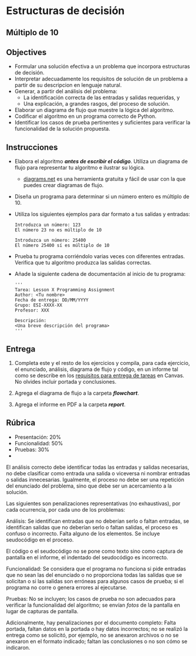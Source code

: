 # Estructuras de decisión

## Múltiplo de 10

## Objectives
- Formular una solución efectiva a un problema que incorpora estructuras de decisión.
- Interpretar adecuadamente los requisitos de solución de un problema a partir de su descripcion en lenguaje natural.
- Generar, a partir del análisis del problema:
    - La identificación correcta de las entradas y salidas requeridas, y
    - Una explicación, a grandes rasgos, del proceso de solución.
- Elaborar un diagrama de flujo que muestre la lógica del algoritmo.
- Codificar el algoritmo en un programa correcto de Python.
- Identificar los casos de prueba pertinentes y suficientes para verificar la funcionalidad de la solución propuesta.

## Instrucciones
- Elabora el algoritmo ***antes de escribir el código***. Utiliza un diagrama de flujo para representar tu algoritmo e ilustrar su lógica.
    - [diagrams.net](https://app.diagrams.net/) es una herramienta gratuita y fácil de usar con la que puedes crear diagramas de flujo. 

- Diseña un programa para determinar si un número entero es múltiplo de 10.
   
- Utiliza los siguientes ejemplos para dar formato a tus salidas y entradas:
  ```
  Introduzca un número: 123
  El número 23 no es múltiplo de 10
  
  Introduzca un número: 25400
  El número 25400 sí es múltiplo de 10
  ```
    
- Prueba tu programa corriéndolo varias veces con diferentes entradas. Verifica que tu algoritmo produzca las salidas correctas.

- Añade la siguiente cadena de documentación al inicio de tu programa:
  ```
  '''
  Tarea: Lesson X Programming Assignment
  Author: <Tu nombre>
  Fecha de entrega: DD/MM/YYYY
  Grupo: ESI-XXXX-XX
  Profesor: XXX

  Descripción:
  <Una breve descripción del programa>
  '''
  ```
  
## Entrega
1. Completa este y el resto de los ejercicios y compila, para cada ejercicio, el enunciado, análisis, diagrama de flujo y código, en un informe tal como se describe en los [requisitos para entrega de tareas](https://canvas.iteso.mx/courses/12856/modules/items/418369) en Canvas. No olvides incluir portada y conclusiones.

2. Agrega el diagrama de flujo a la carpeta ***flowchart***.

3. Agrega el informe en PDF a la carpeta ***report***.
    
## Rúbrica
- Presentación: 20%
- Funcionalidad: 50%
- Pruebas: 30%
- 
El análisis correcto debe identificar todas las entradas y salidas necesarias, no debe clasificar como entrada una salida o viceversa ni nombrar entradas o salidas innecesarias. Igualmente, el proceso no debe ser una repetición del enunciado del problema, sino que debe ser un acercamiento a la solución.

Las siguientes son penalizaciones representativas (no exhaustivas), por cada ocurrencia, por cada uno de los problemas:

Análisis: Se identifican entradas que no deberían serlo o faltan entradas, se identifican salidas que no deberían serlo o faltan salidas, el proceso es confuso o incorrecto. Falta alguno de los elementos. Se incluye seudocódigo en el proceso.

El código o el seudocódigo no se pone como texto sino como captura de pantalla en el informe, el indentado del seudocódigo es incorrecto.

Funcionalidad: Se considera que el programa no funciona si pide entradas que no sean las del enunciado o no proporciona todas las salidas que se solicitan o si las salidas son erróneas para algunos casos de prueba; si el programa no corre o genera errores al ejecutarse.

Pruebas: No se incluyen; los casos de prueba no son adecuados para verificar la funcionalidad del algoritmo; se envían *fotos* de la pantalla en lugar de capturas de pantalla.

Adicionalmente, hay penalizaciones por el documento completo: Falta portada, faltan datos en la portada o hay datos incorrectos; no se realizó la entrega como se solicitó, por ejemplo, no se anexaron archivos o no se anexaron en el formato indicado; faltan las conclusiones o no son cómo se indicaron.
